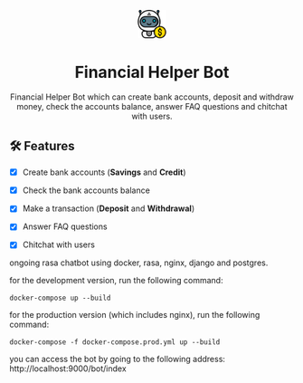 <p align="center"><img src="./images/bot.png" width="10%"></p>
<h1 align="center">Financial Helper Bot</h1>
<p align="center">Financial Helper Bot which can create bank accounts,
 deposit and withdraw money, check the accounts balance, answer FAQ questions and chitchat with users.</p>


 ## 🛠 Features
- [x] Create bank accounts (**Savings** and **Credit**)
- [x] Check the bank accounts balance
- [x] Make a transaction (**Deposit** and **Withdrawal**)
- [x] Answer FAQ questions
- [x] Chitchat with users


ongoing rasa chatbot using docker, rasa, nginx, django and postgres.

for the development version, run the following command:

```
docker-compose up --build
```

for the production version (which includes nginx), run the following command:

```
docker-compose -f docker-compose.prod.yml up --build
```

you can access the bot by going to the following address: http://localhost:9000/bot/index
